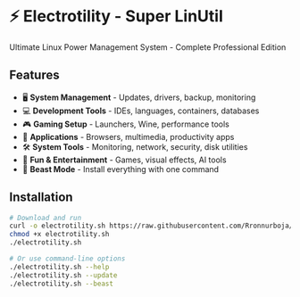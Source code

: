 # ⚡ Electrotility - Super LinUtil

Ultimate Linux Power Management System - Complete Professional Edition

## Features

- 🖥️ **System Management** - Updates, drivers, backup, monitoring
- 💻 **Development Tools** - IDEs, languages, containers, databases  
- 🎮 **Gaming Setup** - Launchers, Wine, performance tools
- 📱 **Applications** - Browsers, multimedia, productivity apps
- 🛠️ **System Tools** - Monitoring, network, security, disk utilities
- 🎉 **Fun & Entertainment** - Games, visual effects, AI tools
- 🐉 **Beast Mode** - Install everything with one command

## Installation

```bash
# Download and run
curl -o electrotility.sh https://raw.githubusercontent.com/Rronnurboja/electrotility/main/electrotility.sh
chmod +x electrotility.sh
./electrotility.sh

# Or use command-line options
./electrotility.sh --help
./electrotility.sh --update
./electrotility.sh --beast
